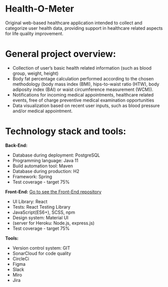 # Health-O-Meter
Original web-based healthcare application intended to collect and categorize user health data, providing support in healthcare related aspects for life quality improvement.

# General project overview:
- Collection of user’s basic health related information (such as blood group, weight, height)
- Body fat percentage calculation performed according to the chosen methodology (body mass index (BMI), hips-to-waist ratio (HTW), body adiposity index (BAI) or waist circumference measurement (WCM)). 
- Notifications for incoming medical appointments, healthcare related events, free of charge preventive medical examination opportunities
- Data visualization based on recent user inputs, such as blood pressure and/or medical appointment.

# Technology stack and tools:
**Back-End:**
* Database during deployment: PostgreSQL
* Programming language: Java 11
* Build automation tool: Maven
* Database during production: H2
* Framework: Spring
* Test coverage - target 75%

**Front-End:** [Go to see the Front-End repository](https://github.com/WiolettaL/Health-O-Meter-Front)
* UI Library: React
* Tests: React Testing Library
* JavaScript(ES6+), SCSS, npm
* Design system: Material UI
* (server for Heroku: Node.js, express.js)
* Test coverage - target 75%

**Tools:**
* Version control system: GIT
* SonarCloud for code quality
* CircleCi
* Figma
* Slack
* Miro
* Jira